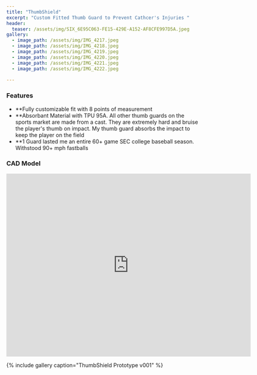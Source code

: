 ```yaml
---
title: "ThumbShield"
excerpt: "Custom Fitted Thumb Guard to Prevent Cathcer's Injuries "
header:
  teaser: /assets/img/SIX_6E95C063-FE15-429E-A152-AF8CFE997D5A.jpeg
gallery:
  - image_path: /assets/img/IMG_4217.jpeg
  - image_path: /assets/img/IMG_4218.jpeg
  - image_path: /assets/img/IMG_4219.jpeg
  - image_path: /assets/img/IMG_4220.jpeg
  - image_path: /assets/img/IMG_4221.jpeg
  - image_path: /assets/img/IMG_4222.jpeg
   
---
```


### Features

* **Fully customizable fit with 8 points of measurement
* **Absorbant Material with TPU 95A. All other thumb guards on the sports market are made from a cast. They are extremely hard and bruise the player's thumb on impact. My thumb guard absorbs the impact to keep the player on the field
* **1 Guard lasted me an entire 60+ game SEC college baseball season. Withstood 90+ mph fastballs

### CAD Model
<iframe src="https://vanderbilt973.autodesk360.com/shares/public/SHd38bfQT1fb47330c99856122ffcac3c6bc?mode=embed" width="640" height="480" allowfullscreen="true" webkitallowfullscreen="true" mozallowfullscreen="true"  frameborder="0"></iframe>

{% include gallery caption="ThumbShield Prototype v001" %}
